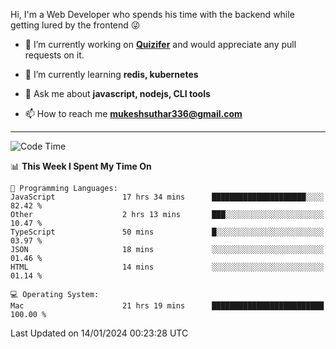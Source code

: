Hi, I'm a Web Developer who spends his time with the backend while getting lured by the frontend 😜

- 🔭 I’m currently working on **[Quizifer](https://github.com/SutharMukesh/Quizifer/)** and would appreciate any pull requests on it.

- 🌱 I’m currently learning **redis, kubernetes**

- 💬 Ask me about **javascript, nodejs, CLI tools**

- 📫 How to reach me **mukeshsuthar336@gmail.com**

---
<!--START_SECTION:waka-->
![Code Time](http://img.shields.io/badge/Code%20Time-2%2C743%20hrs%2050%20mins-blue)

📊 **This Week I Spent My Time On** 

```text
💬 Programming Languages: 
JavaScript               17 hrs 34 mins      █████████████████████░░░░   82.42 % 
Other                    2 hrs 13 mins       ███░░░░░░░░░░░░░░░░░░░░░░   10.47 % 
TypeScript               50 mins             █░░░░░░░░░░░░░░░░░░░░░░░░   03.97 % 
JSON                     18 mins             ░░░░░░░░░░░░░░░░░░░░░░░░░   01.46 % 
HTML                     14 mins             ░░░░░░░░░░░░░░░░░░░░░░░░░   01.14 % 

💻 Operating System: 
Mac                      21 hrs 19 mins      █████████████████████████   100.00 % 
```


 Last Updated on 14/01/2024 00:23:28 UTC
<!--END_SECTION:waka-->
